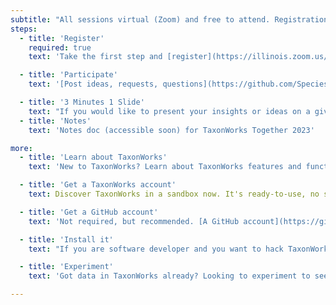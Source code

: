 ```yaml
---
subtitle: "All sessions virtual (Zoom) and free to attend. Registration is required. Space may be limited."
steps:
  - title: 'Register'
    required: true
    text: 'Take the first step and [register](https://illinois.zoom.us/meeting/register/tZclc-6spj4oH9Ztn5mcUjor0r89nufWZjp1) for free with your email which sends you your Zoom link.'

  - title: 'Participate'
    text: '[Post ideas, requests, questions](https://github.com/SpeciesFileGroup/taxonworks_together_2023/issues) for our event sessions.'

  - title: '3 Minutes 1 Slide'
    text: "If you would like to present your insights or ideas on a given topic about TaxonWorks let us know we'll add you to the list"
  - title: 'Notes'
    text: 'Notes doc (accessible soon) for TaxonWorks Together 2023'

more: 
  - title: 'Learn about TaxonWorks'
    text: 'New to TaxonWorks? Learn about TaxonWorks features and functions via the <a href="https://www.youtube.com/@TaxonWorks">TaxonWorks YouTube videos</a> and visit the [online documentation](https://docs.taxonworks.org/).'

  - title: 'Get a TaxonWorks account'
    text: Discover TaxonWorks in a sandbox now. It's ready-to-use, no software installation needed, [Contact us](#contact).

  - title: 'Get a GitHub account'
    text: 'Not required, but recommended. [A GitHub account](https://github.com/) will help you better participate in many aspects of the community and help you get recognition for the work and expertise you contribute.'

  - title: 'Install it'
    text: "If you are software developer and you want to hack TaxonWorks itself, please start reading install_taxonworks. You Don't Need To Install TW locally to use it. (See number 2 above)."

  - title: 'Experiment'
    text: 'Got data in TaxonWorks already? Looking to experiment to see what your TaxonPages will look like? Try installing this software "locally" (on your computer) to find out. (You will need to install Node on your machine, and git, there’s a link in the above instructions). You can also "see" other sites, if their API is open, look here: https://sandcastle.taxonworks.org/api/v1.'

---
```



